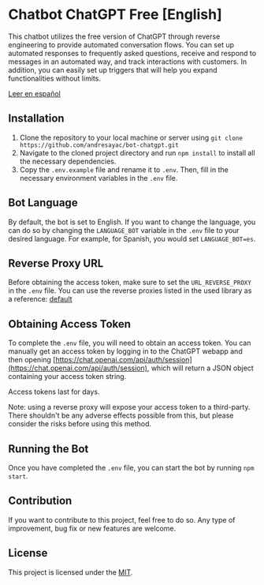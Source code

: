 # Chatbot ChatGPT Free [English]

This chatbot utilizes the free version of ChatGPT through reverse engineering to provide automated conversation flows. You can set up automated responses to frequently asked questions, receive and respond to messages in an automated way, and track interactions with customers. In addition, you can easily set up triggers that will help you expand functionalities without limits.

[Leer en español](README.es.md)

## Installation

1. Clone the repository to your local machine or server using `git clone https://github.com/andresayac/bot-chatgpt.git`
2. Navigate to the cloned project directory and run `npm install` to install all the necessary dependencies.
3. Copy the `.env.example` file and rename it to `.env`. Then, fill in the necessary environment variables in the `.env` file.

## Bot Language

By default, the bot is set to English. If you want to change the language, you can do so by changing the `LANGUAGE_BOT` variable in the `.env` file to your desired language. For example, for Spanish, you would set `LANGUAGE_BOT=es`.

## Reverse Proxy URL

Before obtaining the access token, make sure to set the `URL_REVERSE_PROXY` in the `.env` file. You can use the reverse proxies listed in the used library as a reference: [default](https://github.com/transitive-bullshit/chatgpt-api#reverse-proxy)

## Obtaining Access Token

To complete the `.env` file, you will need to obtain an access token. You can manually get an access token by logging in to the ChatGPT webapp and then opening [https://chat.openai.com/api/auth/session](https://chat.openai.com/api/auth/session), which will return a JSON object containing your access token string.

Access tokens last for days.

Note: using a reverse proxy will expose your access token to a third-party. There shouldn't be any adverse effects possible from this, but please consider the risks before using this method.

## Running the Bot
Once you have completed the `.env` file, you can start the bot by running `npm start`.

## Contribution
If you want to contribute to this project, feel free to do so. Any type of improvement, bug fix or new features are welcome.

## License
This project is licensed under the [MIT](LICENSE).